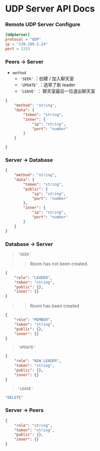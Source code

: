 # UDP Server API Docs

### Remote UDP Server Configure

```toml
[UdpServer]
protocol = "UDP"
ip = "139.199.5.24"
port = 2333
```

### Peers -> Server

- `method`
  - `'SEEK'` ：创建 / 加入聊天室
  - `'UPDATE'` ：选举了新 leader
  - `'LEAVE'` ： 聊天室最后一位退出聊天室

```json
{
    "method": "string",
    "data": {
        "token": "string",
        "inner": {
            "ip": "string",
            "port": "number"
        }
    }

}
```

### Server -> Database



```json
{
    "method": "string",
    "data": {
        "token": "string",
        "public": {
            "ip": "string",
            "port": "number"
        },
        "inner": {
            "ip": "string",
            "port": "number"
        }
    }
}
```

### Database -> Server

> `'SEEK'`

> > Room has not been created.
```json
{
    "role": "LEADER",
    "token": "string",
    "public": {},
    "inner": {}
}
```

> > Room has been created
```json
{
    "role": "MEMBER",
    "token": "string",
    "public": {},
    "inner": {}
}
```

> `'UPDATE'`
```json
{
    "role": "NEW_LEADER",
    "token": "string",
    "public": {},
    "inner": {}
}
```

> `'LEAVE'`
```js
"DELETE"
```

### Server -> Peers

```json
{
    "role": "string",
    "token": "string",
    "public": {},
    "inner": {}
}
```